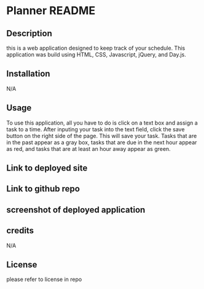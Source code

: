 # Planner README

## Description
this is a web application designed to keep track of your schedule. This application was build using HTML, CSS, Javascript, jQuery, and Day.js.

## Installation 
N/A

## Usage
To use this application, all you have to do is click on a text box and assign a task to a time. After inputing your task into the text field, click the save button on the right side of the page. This will save your task. Tasks that are in the past appear as a gray box, tasks that are due in the next hour appear as red, and tasks that are at least an hour away appear as green. 

## Link to deployed site

## Link to github repo

## screenshot of deployed application

## credits
N/A

## License
please refer to license in repo